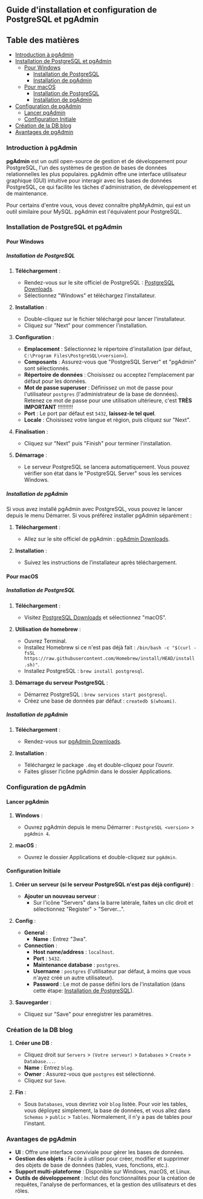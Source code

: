 ## Guide d'installation et configuration de PostgreSQL et pgAdmin

## Table des matières

- [Introduction à pgAdmin](#introduction-à-pgadmin)
- [Installation de PostgreSQL et pgAdmin](#installation-de-postgresql-et-pgadmin)
  - [Pour Windows](#pour-windows)
    - [Installation de PostgreSQL](#installation-de-postgresql)
    - [Installation de pgAdmin](#installation-de-pgadmin)
  - [Pour macOS](#pour-macos)
    - [Installation de PostgreSQL](#installation-de-postgresql-1)
    - [Installation de pgAdmin](#installation-de-pgadmin-1)
- [Configuration de pgAdmin](#configuration-de-pgadmin)
   - [Lancer pgAdmin](#lancer-pgadmin)
   - [Configuration Initiale](#configuration-initiale)
- [Création de la DB blog](#création-de-la-db-blog)
- [Avantages de pgAdmin](#avantages-de-pgadmin)

### Introduction à pgAdmin

**pgAdmin** est un outil open-source de gestion et de développement pour PostgreSQL, l'un des systèmes de gestion de bases de données relationnelles les plus populaires. pgAdmin offre une interface utilisateur graphique (GUI) intuitive pour interagir avec les bases de données PostgreSQL, ce qui facilite les tâches d'administration, de développement et de maintenance.

Pour certains d'entre vous, vous devez connaître phpMyAdmin, qui est un outil similaire pour MySQL. pgAdmin est l'équivalent pour PostgreSQL.

### Installation de PostgreSQL et pgAdmin

#### Pour Windows

##### Installation de PostgreSQL

1. **Téléchargement** :
   - Rendez-vous sur le site officiel de PostgreSQL : [PostgreSQL Downloads](https://www.postgresql.org/download/).
   - Sélectionnez "Windows" et téléchargez l'installateur.

2. **Installation** :
   - Double-cliquez sur le fichier téléchargé pour lancer l'installateur.
   - Cliquez sur "Next" pour commencer l'installation.

3. **Configuration** :
   - **Emplacement** : Sélectionnez le répertoire d'installation (par défaut, `C:\Program Files\PostgreSQL\<version>`).
   - **Composants** : Assurez-vous que "PostgreSQL Server" et "pgAdmin" sont sélectionnés.
   - **Répertoire de données** : Choisissez ou acceptez l'emplacement par défaut pour les données.
   - **Mot de passe superuser** : Définissez un mot de passe pour l'utilisateur `postgres` (l'administrateur de la base de données). Retenez ce mot de passe pour une utilisation ultérieure, c'est **TRÈS IMPORTANT** !!!!!!!!!!
   - **Port** : Le port par défaut est `5432`, **laissez-le tel quel**.
   - **Locale** : Choisissez votre langue et région, puis cliquez sur "Next".

4. **Finalisation** :
   - Cliquez sur "Next" puis "Finish" pour terminer l'installation.

5. **Démarrage** :
   - Le serveur PostgreSQL se lancera automatiquement. Vous pouvez vérifier son état dans le "PostgreSQL <version> Server" sous les services Windows.

##### Installation de pgAdmin

Si vous avez installé pgAdmin avec PostgreSQL, vous pouvez le lancer depuis le menu Démarrer. Si vous préférez installer pgAdmin séparément :

1. **Téléchargement** :
   - Allez sur le site officiel de pgAdmin : [pgAdmin Downloads](https://www.pgadmin.org/download/).

2. **Installation** :
   - Suivez les instructions de l’installateur après téléchargement.

#### Pour macOS

##### Installation de PostgreSQL

1. **Téléchargement** :
   - Visitez [PostgreSQL Downloads](https://www.postgresql.org/download/) et sélectionnez "macOS".

2. **Utilisation de homebrew** :
   - Ouvrez Terminal.
   - Installez Homebrew si ce n'est pas déjà fait : `/bin/bash -c "$(curl -fsSL https://raw.githubusercontent.com/Homebrew/install/HEAD/install.sh)"`.
   - Installez PostgreSQL : `brew install postgresql`.

3. **Démarrage du serveur PostgreSQL** :
   - Démarrez PostgreSQL : `brew services start postgresql`.
   - Créez une base de données par défaut : `createdb $(whoami)`.

##### Installation de pgAdmin

1. **Téléchargement** :
   - Rendez-vous sur [pgAdmin Downloads](https://www.pgadmin.org/download/).

2. **Installation** :
   - Téléchargez le package `.dmg` et double-cliquez pour l’ouvrir.
   - Faites glisser l’icône pgAdmin dans le dossier Applications.

### Configuration de pgAdmin

#### Lancer pgAdmin

1. **Windows** :
   - Ouvrez pgAdmin depuis le menu Démarrer : `PostgreSQL <version>` > `pgAdmin 4`.

2. **macOS** :
   - Ouvrez le dossier Applications et double-cliquez sur `pgAdmin`.

#### Configuration Initiale

1. **Créer un serveur (si le serveur PostgreSQL n'est pas déjà configuré)** :
   - **Ajouter un nouveau serveur** :
     - Sur l'icône "Servers" dans la barre latérale, faites un clic droit et sélectionnez "Register" > "Server...".

2. **Config** :
   - **General** :
     - **Name** : Entrez "3wa".
   - **Connection** :
     - **Host name/address** : `localhost`.
     - **Port** : `5432`.
     - **Maintenance database** : `postgres`.
     - **Username** : `postgres` (l'utilisateur par défaut, à moins que vous n'ayez créé un autre utilisateur).
     - **Password** : Le mot de passe défini lors de l'installation (dans cette étape: [Installation de PostgreSQL](#installation-de-postgresql)).

3. **Sauvegarder** :
   - Cliquez sur "Save" pour enregistrer les paramètres.

### Création de la DB blog

1. **Créer une DB** :
   - Cliquez droit sur `Servers` > `(Votre serveur)` > `Databases` > `Create` > `Database...`.
   - **Name** : Entrez `blog`.
   - **Owner** : Assurez-vous que `postgres` est sélectionné.
   - Cliquez sur `Save`.

2. **Fin** :
   - Sous `Databases`, vous devriez voir `blog` listée. Pour voir les tables, vous déployez simplement, la base de données, et vous allez dans `Schemas` > `public` > `Tables`. Normalement, il n'y a pas de tables pour l'instant.

### Avantages de pgAdmin

- **UI** : Offre une interface conviviale pour gérer les bases de données.
- **Gestion des objets** : Facile à utiliser pour créer, modifier et supprimer des objets de base de données (tables, vues, fonctions, etc.).
- **Support multi-plateforme** : Disponible sur Windows, macOS, et Linux.
- **Outils de développement** : Inclut des fonctionnalités pour la création de requêtes, l'analyse de performances, et la gestion des utilisateurs et des rôles.
